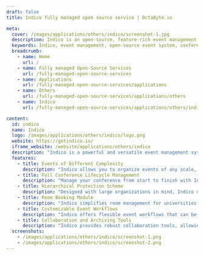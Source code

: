 ```yaml
---
draft: false
title: Indico fully managed open source service | OctaByte.io

meta:
  cover: /images/applications/others/indico/screenshot-1.jpg
  description: Indico is an open-source, feature-rich event management platform developed at CERN, designed to simplify the organization, archival, and collaboration of events of all sizes.
  keywords: Indico, event management, open-source event system, conference management, seminar organizer, event registration, workshop management, CERN, event collaboration, event archival, room booking software
  breadcrumb:
    - name: Home
      url: /
    - name: Fully managed Open-Source Services
      url: /fully-managed-open-source-services
    - name: Applications
      url: /fully-managed-open-source-services/applications
    - name: Others
      url: /fully-managed-open-source-services/applications/others
    - name: Indico
      url: /fully-managed-open-source-services/applications/others/indico

content:
  id: indico
  name: Indico
  logo: /images/applications/others/indico/logo.png
  website: https://getindico.io/
  iframe_website: /website/applications/others/indico
  description: "Indico is a powerful and versatile event management system created at CERN, the birthplace of the World Wide Web. This open-source solution empowers organizations of all sizes to effortlessly plan, organize, and manage events such as seminars, workshops, and conferences. Indico streamlines the event lifecycle, offering tools for registration, abstract submissions, document storage, and even participant badge management. Its intuitive, user-friendly interface and robust features make it the ideal solution for handling events in universities, research institutes, companies, and large organizations. Whether you’re hosting a small meeting or a large conference, Indico is a comprehensive platform for organizing, archiving, and collaborating on events, ensuring a seamless experience for event organizers and participants alike."
  features:
    - title: Events of Different Complexity
      description: "Indico allows you to organize events of any scale, from small seminars to large conferences. With its flexible workflows, you can easily manage events of varying complexities, quickly access event details, and search for specific events or keywords across your organization."
    - title: Full Conference Lifecycle Management
      description: "Manage your conference from start to finish with Indico. From registration and abstract submissions to storing final papers and conference materials, Indico provides all the tools you need to handle every aspect of your event, including participant badges and event web pages."
    - title: Hierarchical Protection Scheme
      description: "Designed with large organizations in mind, Indico uses a hierarchical event structure that allows you to manage permissions and protect resources at multiple levels. It enables role-based access control, making it a secure solution for managing events within both small and large organizations."
    - title: Room Booking Module
      description: "Indico simplifies room management for universities, research institutes, and businesses. Its room booking module allows users to book rooms, manage audiovisual equipment, and delegate room management tasks, all in a transparent and intuitive way, making event space management seamless."
    - title: Customizable Event Workflows
      description: "Indico offers flexible event workflows that can be tailored to meet the specific needs of your organization. Whether you're hosting a simple seminar or a complex international conference, you can easily customize the event planning process to fit your exact requirements."
    - title: Collaboration and Archiving Tools
      description: "Indico provides robust collaboration tools, allowing organizers, speakers, and participants to work together efficiently. It also includes powerful archival capabilities, ensuring that all event materials, including presentations, papers, and documents, are stored securely and can be accessed by participants anytime."
  screenshots:
    - /images/applications/others/indico/screenshot-1.png
    - /images/applications/others/indico/screenshot-2.png
---
```

